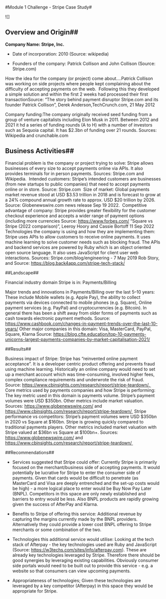 #Module 1 Challenge - Stripe Case Study#

![]

## Overview and Origin##

**Company Name: Stripe, Inc.**

* Date of incorporation: 2010 (Source: wikipedia)

* Founders of the company: Patrick Collison and John Collison (Source: Stripe.com)

How the idea for the company (or project) come about….Patrick Collison was working on side projects where people kept complaining about the difficulty of accepting payments on the web.  Following this they developed a simple solution and within the first 2 weeks had processed their first transactionSource: “The story behind payment disruptor Stripe.com and its founder Patrick Collison”, Derek Anderson,TechCrunch.com, 21 May 2012

Company funding:The company originally received seed funding from a group of venture capitalists including Elon Musk in 2011.  Between 2012 and 2021 it hd a series of funding rounds (A to H) with a number of investors such as Sequoia capital.  It has $2.3bn of funding over 21 rounds. Sources: Wikipedia and crunchable.com 


## Business Activities##

Financial problem is the company or project trying to solve: Stripe allows businesses of every size to accept payments online via APIs.  It also provides terminals for in person payments.  Sources: Stripe.com and Wikipedia. 
Intended customers: Stripe’s intended customers are businesses (from new startups to public companies) that need to accept payments online or in store.  Source: Stripe.com 
Size of market: Global payments market revenue stood at USD $3.53 trillion in 2018 and is forecast to grow at a 24% compound annual growth rate to approx. USD $20 trillion by 2026.  Source: Globenewswire.com news release Sep 19 2022. 
Competitive advantage of company: Stripe provides greater flexibility for the customer checkout experience and accepts a wider range of payment options (including more currencies  Source: https://www.forbes.com/ “Square vs Stripe (2022 comparison)”, Leeroy Hoory and Cassie Bortoff 11 Sep 2022 
Technologies the company is using and how they are implementing them:  Stripe uses APIs to allow customers to receive online payments.  It uses machine learning to solve customer needs such as blocking fraud.  The APIs and backend services are powered by  Ruby which is an object oriented open source language.  It also uses JavaScript for client user web interactions.  Sources: Stripe.com/blog/engineering - 7 May 2019 Rob Story, and Source: https://blog.back4app.com/stripe-tech-stack/


##Landscape##

Financial industry domain Stripe is in: Payments/Billing

Major trends and innovations in Payments/Billing over the last 5–10 years:  These include Mobile wallets (e.g. Apple Pay), the ability to collect payments via devices connected to mobile phones (e.g. Square), Online payment services (e.g. PayPal) and cryptocurrencies (e.g. Bitcoin).  In general there has been a shift away from older forms of payments such as cash towards electronic payment methods.  Source: https://www.cashbook.com/changes-in-payment-trends-over-the-last-10-years/
Other major companies in this domain: Visa, MasterCard, PayPal, Square, Klarna Source: https://blog.cfte.education/top-10-payments-unicorns-largest-payments-companies-by-market-capitalisation-2021/


##Results##

Business impact of Stripe:  Stripe has “reinvented online payment acceptance”.  It is a developer centric product offering and prevents fraud using machine learning. Historically an online company would need to set up a merchant account which was time-consuming, involved higher fees, complex compliance requirements and underwrote the risk of fraud.  Source: https://www.cbinsights.com/research/report/stripe-teardown/. 
Core metrics used by payments companies and how Stripe is performing:  The key metric used in this domain is payments volume.  Stripe’s payment volumes were USD $350bn.  Other metrics include market valuation. Sources: https://www.globenewswire.com/ and https://www.cbinsights.com/research/report/stripe-teardown/ 
Stripe performance vs competitors: Stripe’s payment volumes were USD $350bn in 2020 vs Square at $160bn.  Stripe is growing quickly compared to traditional payments players.  Other metrics included market valuation with Stripe valued at $36bn vs Square at $100bn+. Sources: https://www.globenewswire.com/ and https://www.cbinsights.com/research/report/stripe-teardown/ 

##Recommendations##

* Services suggested that Stripe could offer: Currently Stripe is primarily focused on the merchant/business side of accepting payments.  It would potentially be lucrative for Stripe to enter the consumer side of payments.  Given that cards would be difficult to penetrate (as MasterCard and Visa are deeply entrenched and the set-up costs would be high) - a more logical place to enter would be Buy Now Pay Later (BNPL).  Competitors in this space are only newly established and barriers to entry would be less.  Also BNPL products are rapidly growing given the success of AfterPay and Klarna. 

* Benefits to Stripe of offering this service: Additional revenue by capturing the margins currently made by the BNPL providers.  Alternatively they could provide a lower cost BNPL offering to Stripe merchants or some combination of the two.

* Technologies this additional service would utilise: Looking at the tech stack of Afterpay - the key technologies used are Ruby and JavaScript (Source: https://w3techs.com/sites/info/afterpay.com).  These are already key technologies leveraged by Stripe.  Therefore there should be good synergies by leveraging existing capabilities.  Obviously consumer side portals would need to be built out to provide this service - e.g. a website so that consumers can view upcoming payments.

* Appropriateness of technologies;  Given these technologies are leveraged by a key competitor (Afterpay) in this space they would be appropriate for Stripe. 

